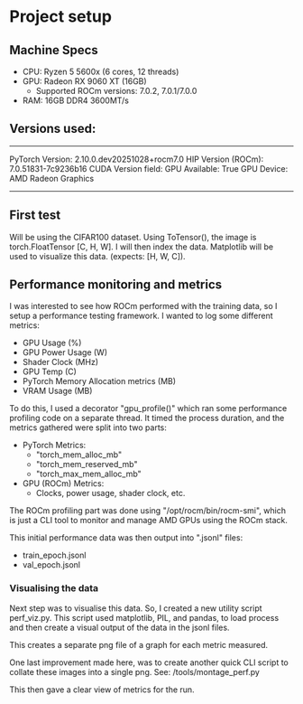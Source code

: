 # Project setup

## Machine Specs
- CPU: Ryzen 5 5600x (6 cores, 12 threads)
- GPU: Radeon RX 9060 XT (16GB)
    - Supported ROCm versions: 7.0.2, 7.0.1/7.0.0
- RAM: 16GB DDR4 3600MT/s

## Versions used:
-------------------  --------------------------
   PyTorch Version:  2.10.0.dev20251028+rocm7.0
HIP Version (ROCm):  7.0.51831-7c9236b16
CUDA Version field:
     GPU Available:  True
        GPU Device:  AMD Radeon Graphics
-------------------  --------------------------

## First test
Will be using the CIFAR100 dataset. Using ToTensor(), the image is torch.FloatTensor [C, H, W]. 
I will then index the data.
Matplotlib will be used to visualize this data. (expects: [H, W, C]).

## Performance monitoring and metrics
I was interested to see how ROCm performed with the training data, so I setup a performance testing framework. 
I wanted to log some different metrics:
- GPU Usage (%)
- GPU Power Usage (W)
- Shader Clock (MHz)
- GPU Temp (C)
- PyTorch Memory Allocation metrics (MB)
- VRAM Usage (MB)

To do this, I used a decorator "gpu_profile()" which ran some performance profiling code on a separate thread. 
It timed the process duration, and the metrics gathered were split into two parts:
 - PyTorch Metrics:
   - "torch_mem_alloc_mb"
   - "torch_mem_reserved_mb"
   - "torch_max_mem_alloc_mb"
 - GPU (ROCm) Metrics:
   - Clocks, power usage, shader clock, etc.

The ROCm profiling part was done using "/opt/rocm/bin/rocm-smi", which is just a CLI tool to monitor and manage AMD GPUs using the ROCm stack.

This initial performance data was then output into ".jsonl" files:
 - train_epoch.jsonl
 - val_epoch.jsonl

### Visualising the data
Next step was to visualise this data.
So, I created a new utility script perf_viz.py. 
This script used matplotlib, PIL, and pandas, to load process and then create a visual output of the data in the jsonl files.

This creates a separate png file of a graph for each metric measured.

One last improvement made here, was to create another quick CLI script to collate these images into a single png.
See: /tools/montage_perf.py

This then gave a clear view of metrics for the run.
